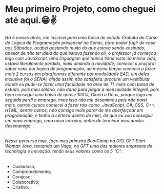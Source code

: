 # Meu primeiro Projeto, como cheguei até aqui.😁✌



###### Há 5 meses atrás, me inscrevi para uma bolsa de estudo Gratuita do Curso de Logica de Programação presencial no Senac, para poder fugir de casa aos Sábados, acabei gostando muito do que estava sendo ensinado, apesar de não ter ideia do que estava fazendo ali, o professor já começou logo com JavaScript, uma linguagem que nunca tinha visto na minha vida, estava literalmente perdida, mais amando a novidade, comecei a procurar saber mais por logica de programação, ao mesmo tempo comecei a fazer mais 2 cursos em plataformas diferente por modalidade EAD, um deles inclusive foi o SENAI, ainda assim não satisfeita, procurei um vestibular aonde eu pude-se fazer uma faculdade na área de TI, mais com bolsa de estudo, pois meu salário, não daria para pagar a mensalidade integral, pois bem consegui uma bolsa de quase 100%, Gloria a Deus, porque logo em seguida perdi o emprego, mais isso não me desanimou pois não parei mais, outros cursos comecei a fazer tais como, JavaScript, C#, CSS, C++, HTML, dentre outros, não consigo mais parar de me aperfeiçoar em programação, e tenho a certeza dentro de mim, de que eu vou conseguir um novo emprego, uma nova carreira, antes de terminar meu auxilio desemprego.



###### Nesse percurso hoje, faço meu primeiro BootCamp na DIO, GFT Start Woman Java, tentando um Vaga, na GFT uma das maiores empresas de tecnologia e inovação, tendo seus valores como os 5 "C": 

* Cuidadoso;
* Comprometimento;
* Corajoso;
* Colaborativo;
* Criativo.

